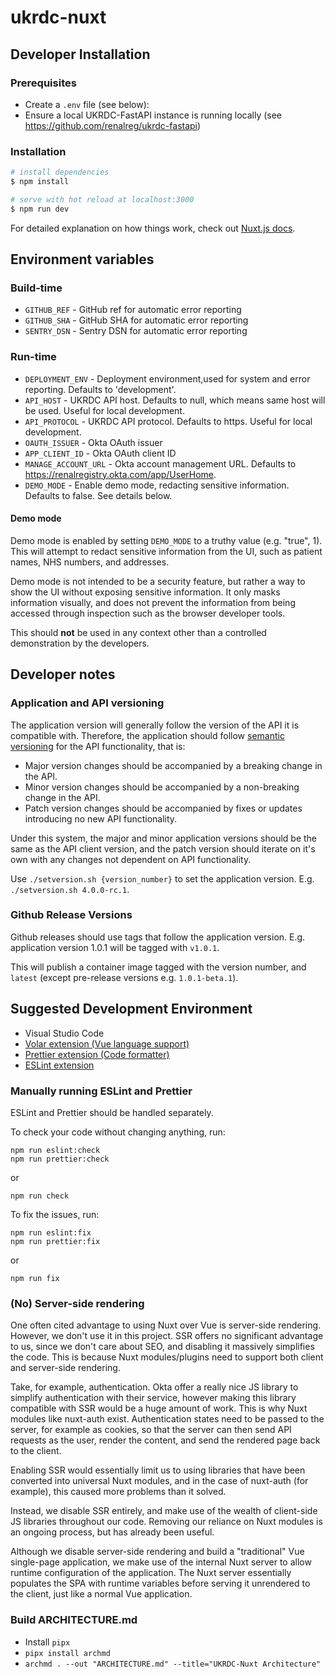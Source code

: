 # ukrdc-nuxt

## Developer Installation

### Prerequisites

- Create a `.env` file (see below):
- Ensure a local UKRDC-FastAPI instance is running locally (see <https://github.com/renalreg/ukrdc-fastapi>)

### Installation

```bash
# install dependencies
$ npm install

# serve with hot reload at localhost:3000
$ npm run dev
```

For detailed explanation on how things work, check out [Nuxt.js docs](https://nuxtjs.org).

## Environment variables

### Build-time

- `GITHUB_REF` - GitHub ref for automatic error reporting
- `GITHUB_SHA` - GitHub SHA for automatic error reporting
- `SENTRY_DSN` - Sentry DSN for automatic error reporting

### Run-time

- `DEPLOYMENT_ENV` - Deployment environment,used for system and error reporting. Defaults to 'development'.
- `API_HOST` - UKRDC API host. Defaults to null, which means same host will be used. Useful for local development.
- `API_PROTOCOL` - UKRDC API protocol. Defaults to https. Useful for local development.
- `OAUTH_ISSUER` - Okta OAuth issuer
- `APP_CLIENT_ID` - Okta OAuth client ID
- `MANAGE_ACCOUNT_URL` - Okta account management URL. Defaults to https://renalregistry.okta.com/app/UserHome.
- `DEMO_MODE` - Enable demo mode, redacting sensitive information. Defaults to false. See details below.

#### Demo mode

Demo mode is enabled by setting `DEMO_MODE` to a truthy value (e.g. "true", 1). This will attempt to redact sensitive information from the UI, such as patient names, NHS numbers, and addresses.

Demo mode is not intended to be a security feature, but rather a way to show the UI without exposing sensitive information.
It only masks information visually, and does not prevent the information from being accessed through inspection such as the browser developer tools.

This should **not** be used in any context other than a controlled demonstration by the developers.

## Developer notes

### Application and API versioning

The application version will generally follow the version of the API it is compatible with. Therefore, the application should follow [semantic versioning](https://semver.org/) for the API functionality, that is:

- Major version changes should be accompanied by a breaking change in the API.
- Minor version changes should be accompanied by a non-breaking change in the API.
- Patch version changes should be accompanied by fixes or updates introducing no new API functionality.

Under this system, the major and minor application versions should be the same as the API client version, and the patch version should iterate on it's own with any changes not dependent on API functionality.

Use `./setversion.sh {version_number}` to set the application version. E.g. `./setversion.sh 4.0.0-rc.1`.

### Github Release Versions

Github releases should use tags that follow the application version. E.g. application version 1.0.1 will be tagged with `v1.0.1`.

This will publish a container image tagged with the version number, and `latest` (except pre-release versions e.g. `1.0.1-beta.1`).

## Suggested Development Environment

- Visual Studio Code
- [Volar extension (Vue language support)](https://marketplace.visualstudio.com/items?itemName=Vue.volar)
- [Prettier extension (Code formatter)](https://marketplace.visualstudio.com/items?itemName=esbenp.prettier-vscode)
- [ESLint extension](https://marketplace.visualstudio.com/items?itemName=dbaeumer.vscode-eslint)

### Manually running ESLint and Prettier

ESLint and Prettier should be handled separately.

To check your code without changing anything, run:

```
npm run eslint:check
npm run prettier:check
```

or

```
npm run check
```

To fix the issues, run:

```
npm run eslint:fix
npm run prettier:fix
```

or

```
npm run fix
```

### (No) Server-side rendering

One often cited advantage to using Nuxt over Vue is server-side rendering. However, we don't use it in this project.
SSR offers no significant advantage to us, since we don't care about SEO, and disabling it massively simplifies the code.
This is because Nuxt modules/plugins need to support both client and server-side rendering.

Take, for example, authentication. Okta offer a really nice JS library to simplify authentication with their service, however making this library compatible with SSR would be a huge amount of work. This is why Nuxt modules like nuxt-auth exist. Authentication states need to be passed to the server, for example as cookies, so that the server can then send API requests as the user, render the content, and send the rendered page back to the client.

Enabling SSR would essentially limit us to using libraries that have been converted into universal Nuxt modules, and in the case of nuxt-auth (for example), this caused more problems than it solved.

Instead, we disable SSR entirely, and make use of the wealth of client-side JS libraries throughout our code.
Removing our reliance on Nuxt modules is an ongoing process, but has already been useful.

Although we disable server-side rendering and build a "traditional" Vue single-page application, we make use of the internal Nuxt server to allow runtime configuration of the application. The Nuxt server essentially populates the SPA with runtime variables before serving it unrendered to the client, just like a normal Vue application.

### Build ARCHITECTURE.md

- Install `pipx`
- `pipx install archmd`
- `archmd . --out "ARCHITECTURE.md" --title="UKRDC-Nuxt Architecture"`
